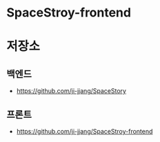 # SpaceStroy-frontend

# 저장소
## 백엔드 
- https://github.com/ji-jjang/SpaceStory

## 프론트
- https://github.com/ji-jjang/SpaceStroy-frontend
